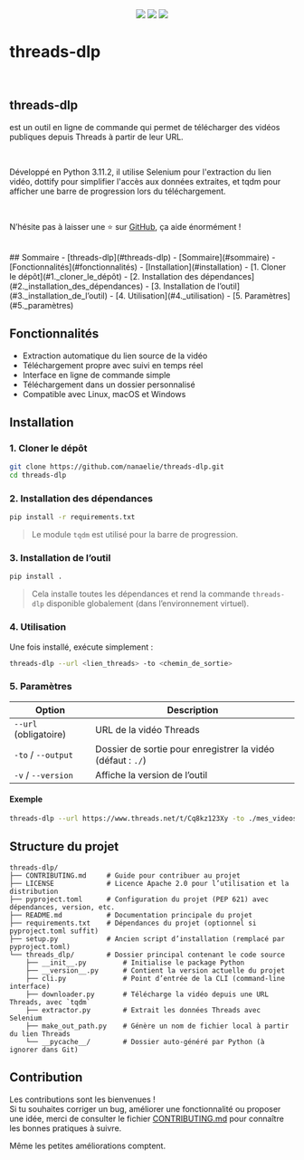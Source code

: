 <br /><br /><br /><br />

<p align="center">
  <img src="https://img.shields.io/badge/version-1.0.0-blue.svg" />
  <img src="https://img.shields.io/badge/python-3.11-blue.svg" />
  <a href="https://github.com/nanaelie">
    <img src="https://img.shields.io/badge/Made%20with-%E2%9D%A4%EF%B8%8F%20by%20nanaelie-ff69b4.svg" />
  </a>
</p>

<p align="center">
    <h1>threads-dlp</h1><br />
    <p><h2>threads-dlp</h2> est un outil en ligne de commande qui permet de télécharger des vidéos publiques depuis Threads à partir de leur URL.</p><br />
    <p>Développé en Python 3.11.2, il utilise Selenium pour l'extraction du lien vidéo, dottify pour simplifier l'accès aux données extraites, et tqdm pour afficher une barre de progression lors du téléchargement.</p><br />
    <p>N’hésite pas à laisser une ⭐ sur <a href="https://github.com/nanaelie/threads-dlp">GitHub</a>, ça aide énormément !</p>
</p>
<br />
## Sommaire
- [threads-dlp](#threads-dlp)
    - [Sommaire](#sommaire)
    - [Fonctionnalités](#fonctionnalités)
    - [Installation](#installation)
        - [1. Cloner le dépôt](#1._cloner_le_dépôt)
        - [2. Installation des dépendances](#2._installation_des_dépendances)
        - [3. Installation de l’outil](#3._installation_de_l’outil)
        - [4. Utilisation](#4._utilisation)
        - [5. Paramètres](#5._paramètres)

## Fonctionnalités

- Extraction automatique du lien source de la vidéo
- Téléchargement propre avec suivi en temps réel
- Interface en ligne de commande simple
- Téléchargement dans un dossier personnalisé
- Compatible avec Linux, macOS et Windows

## Installation

### 1. Cloner le dépôt

```bash
git clone https://github.com/nanaelie/threads-dlp.git
cd threads-dlp
```

### 2. Installation des dépendances

```bash
pip install -r requirements.txt
```

> Le module `tqdm` est utilisé pour la barre de progression.

### 3. Installation de l’outil

```bash
pip install .
```

> Cela installe toutes les dépendances et rend la commande `threads-dlp` disponible globalement (dans l’environnement virtuel).

### 4. Utilisation

Une fois installé, exécute simplement :

```bash
threads-dlp --url <lien_threads> -to <chemin_de_sortie>
```

### 5. Paramètres

| Option                | Description                                                       |
| --------------------- | ----------------------------------------------------------------- |
| `--url` (obligatoire) | URL de la vidéo Threads                                           |
| `-to` / `--output`    | Dossier de sortie pour enregistrer la vidéo (défaut : `./`) |
| `-v` / `--version`    | Affiche la version de l’outil                                     |

#### Exemple

```bash
threads-dlp --url https://www.threads.net/t/Cq8kz123Xy -to ./mes_videos
```

## Structure du projet

```
threads-dlp/
├── CONTRIBUTING.md     # Guide pour contribuer au projet
├── LICENSE             # Licence Apache 2.0 pour l’utilisation et la distribution
├── pyproject.toml      # Configuration du projet (PEP 621) avec dépendances, version, etc.
├── README.md           # Documentation principale du projet
├── requirements.txt    # Dépendances du projet (optionnel si pyproject.toml suffit)
├── setup.py            # Ancien script d’installation (remplacé par pyproject.toml)
└── threads_dlp/        # Dossier principal contenant le code source
    ├── __init__.py         # Initialise le package Python
    ├── __version__.py      # Contient la version actuelle du projet
    ├── cli.py              # Point d’entrée de la CLI (command-line interface)
    ├── downloader.py       # Télécharge la vidéo depuis une URL Threads, avec `tqdm`
    ├── extractor.py        # Extrait les données Threads avec Selenium
    ├── make_out_path.py    # Génère un nom de fichier local à partir du lien Threads
    └── __pycache__/        # Dossier auto-généré par Python (à ignorer dans Git)
```

## Contribution

Les contributions sont les bienvenues !  
Si tu souhaites corriger un bug, améliorer une fonctionnalité ou proposer une idée, merci de consulter le fichier [CONTRIBUTING.md](CONTRIBUTING.md) pour connaître les bonnes pratiques à suivre.

Même les petites améliorations comptent.

